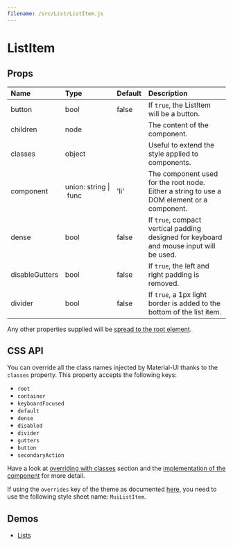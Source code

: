 ```yaml
---
filename: /src/List/ListItem.js
---
```


<!--- This documentation is automatically generated, do not try to edit it. -->

# ListItem



## Props

| Name | Type | Default | Description |
|:-----|:-----|:--------|:------------|
| button | bool | false | If `true`, the ListItem will be a button. |
| children | node |  | The content of the component. |
| classes | object |  | Useful to extend the style applied to components. |
| component | union:&nbsp;string&nbsp;&#124;<br>&nbsp;func<br> | 'li' | The component used for the root node. Either a string to use a DOM element or a component. |
| dense | bool | false | If `true`, compact vertical padding designed for keyboard and mouse input will be used. |
| disableGutters | bool | false | If `true`, the left and right padding is removed. |
| divider | bool | false | If `true`, a 1px light border is added to the bottom of the list item. |

Any other properties supplied will be [spread to the root element](/guides/api#spread).

## CSS API

You can override all the class names injected by Material-UI thanks to the `classes` property.
This property accepts the following keys:
- `root`
- `container`
- `keyboardFocused`
- `default`
- `dense`
- `disabled`
- `divider`
- `gutters`
- `button`
- `secondaryAction`

Have a look at [overriding with classes](/customization/overrides#overriding-with-classes) section
and the [implementation of the component](https://github.com/mui-org/material-ui/tree/v1-beta/src/List/ListItem.js)
for more detail.

If using the `overrides` key of the theme as documented
[here](/customization/themes#customizing-all-instances-of-a-component-type),
you need to use the following style sheet name: `MuiListItem`.

## Demos

- [Lists](/demos/lists)

